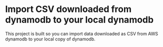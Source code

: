 # Import CSV downloaded from dynamodb to your local dynamodb

This project is built so you can import data downloaded as CSV from AWS dynamodb to your local copy of dynamodb.
